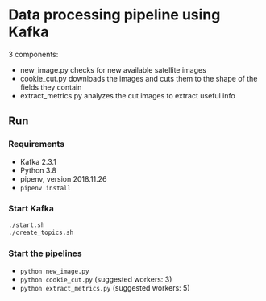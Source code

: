 # Data processing pipeline using Kafka

3 components:

- new_image.py checks for new available satellite images
- cookie_cut.py downloads the images and cuts them to the shape of the fields they contain
- extract_metrics.py analyzes the cut images to extract useful info

## Run

### Requirements

- Kafka 2.3.1
- Python 3.8
- pipenv, version 2018.11.26
- `pipenv install`

### Start Kafka

```sh
./start.sh
./create_topics.sh
```

### Start the pipelines

- `python new_image.py`
- `python cookie_cut.py` (suggested workers: 3)
- `python extract_metrics.py` (suggested workers: 5)
